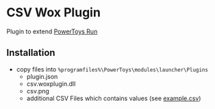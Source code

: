 # CSV Wox Plugin

Plugin to extend [PowerToys Run](https://docs.microsoft.com/de-de/windows/powertoys/run)

## Installation

- copy files into `%programfiles%\PowerToys\modules\launcher\Plugins`
  - plugin.json
  - csv.woxplugin.dll
  - csv.png
  - additional CSV Files which contains values (see [example.csv](./example.csv))